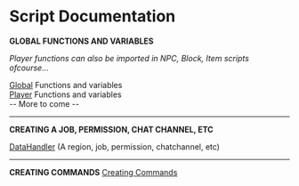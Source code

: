# Script Documentation

**GLOBAL FUNCTIONS AND VARIABLES**    
   
*Player functions can also be imported in NPC, Block, Item scripts ofcourse...*    

[Global](docs/fns_vars/GLOBAL_FNDOC.md) Functions and variables    
[Player](docs/fns_vars/PLAYER_FNDOC.md) Functions and variables    
-- More to come --    

***    

**CREATING A JOB, PERMISSION, CHAT CHANNEL, ETC**

[DataHandler](docs/DATAHANDLER.md) (A region, job, permission, chatchannel, etc)


***    

**CREATING COMMANDS**
[Creating Commands](docs/COMMANDS.md)